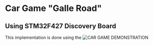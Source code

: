 # Car Game "Galle Road"
## Using STM32F427 Discovery Board
This implementation is done using the 
![CAR GAME DEMONSTRATION](https://media.giphy.com/media/GVAKvN0hUF80jJk1ZJ/giphy.gif)
